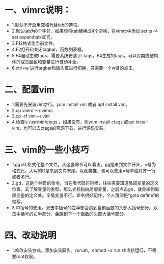 # 一、vimrc说明：
* 1.默认不开启用空格代替tab的选项。
* 2.默认tab为8个字符。如果想将tab替换成4个空格，在vimrc中添加 set ts=4 set expandtab 即可。
* 3.F12格式化当前文件。
* 4.F2打开和关闭tagbar，函数列表框。
* 5.F4自动生成tags，需要系统安装了ctags。F4生成的tags，可以对类或结构体的成员函数和变量进行自动补全。
* 6.ctrl+w 进行tagbar和输入框进行切换，只需要一个w键的点击。
# 二、配置vim
* 1.需要先安装vim才行。yum install vim 或者 apt install vim。
* 2.cp vimrc ～/.vimrc
* 3.cp -rf vim ~/.vim
* 4.检查ls /usr/bin/ctags ，如果没有，则yum install ctags 或apt install vim，也可以去ctags的官网下载，进行源码安装。
# 三、vim的一些小技巧
* 1.gg=G,格式化整个文件。从这套命令可以看出，gg是来到文件开头，=号为格式化，大写的G是来到文件末尾。以此类推，也可以使用=号单独对齐一行或者多行。
* 2.gd，这是个神奇的命令，当在看代码的时候，往往需要知道局部变量的定义位置，去了解变量的类型。那么光标指向局部变量，之后点击gd，就会来到局部变量的定义处。全局变量不行。命令很好记住，个人猜测是“goto define”的缩写。
* 3.中括号的使用，双击中括号的左半部会跳到当前函数的头部大括号部分。双击中括号的右半部分，会跳到下一个函数的头部大括号部分。
# 四、改动说明
* 1.修改安装方式，添加安装脚步，run.sh，chmod +x run.sh直接运行，不需要root权限。
